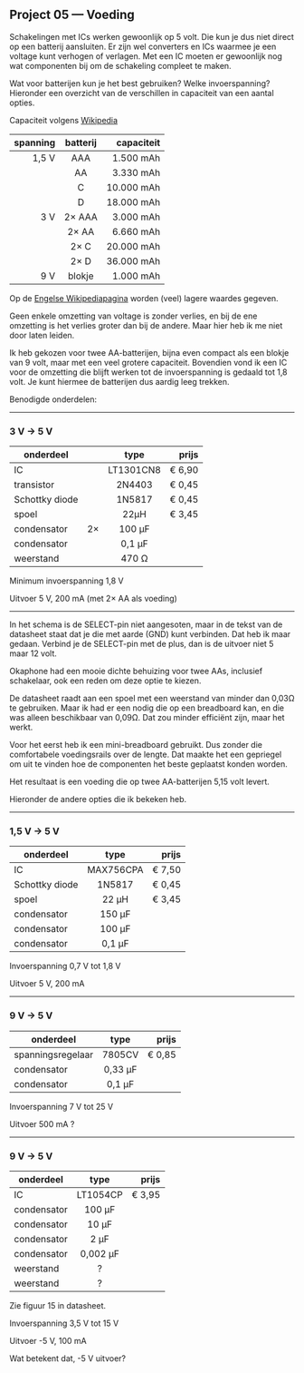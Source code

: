 ## Project 05 — Voeding

Schakelingen met ICs werken gewoonlijk op 5 volt. Die kun je dus niet
direct op een batterij aansluiten. Er zijn wel converters en ICs
waarmee je een voltage kunt verhogen of verlagen. Met een IC moeten er
gewoonlijk nog wat componenten bij om de schakeling compleet te
maken.

Wat voor batterijen kun je het best gebruiken? Welke invoerspanning?
Hieronder een overzicht van de verschillen in capaciteit van een
aantal opties.

Capaciteit volgens [Wikipedia](https://nl.wikipedia.org/wiki/Batterij_(elektrisch)#Modellen)

| spanning | batterij | capaciteit |
| --------:|:--------:|-----------:|
| 1,5 V    | AAA      |  1.500 mAh |
|          | AA       |  3.330 mAh |
|          | C        | 10.000 mAh |
|          | D        | 18.000 mAh |
| 3 V      | 2× AAA   |  3.000 mAh |
|          | 2× AA    |  6.660 mAh |
|          | 2× C     | 20.000 mAh |
|          | 2× D     | 36.000 mAh |
| 9 V      | blokje   |  1.000 mAh |

Op de [Engelse Wikipediapagina](https://en.wikipedia.org/wiki/List_of_battery_sizes#Cylindrical_batteries) worden (veel) lagere waardes gegeven.

Geen enkele omzetting van voltage is zonder verlies, en bij de ene
omzetting is het verlies groter dan bij de andere. Maar hier heb ik me
niet door laten leiden.

Ik heb gekozen voor twee AA-batterijen, bijna even compact als een
blokje van 9 volt, maar met een veel grotere capaciteit.
Bovendien
vond ik een IC voor de omzetting die blijft werken tot de
invoerspanning is gedaald tot 1,8 volt. Je kunt hiermee de batterijen
dus aardig leeg trekken.

Benodigde onderdelen:

----

### 3 V → 5 V


| onderdeel      | | type       | prijs  |
|----------------|-|:----------:|-------:|
| IC             | | LT1301CN8  | € 6,90 |
| transistor     | | 2N4403     | € 0,45 |
| Schottky diode | | 1N5817     | € 0,45 |
| spoel          | | 22µH       | € 3,45 |
| condensator    | 2× | 100 µF  |        |
| condensator    | | 0,1 µF     |        |
| weerstand      | | 470 Ω      |        |

Minimum invoerspanning 1,8 V

Uitvoer 5 V, 200 mA (met 2× AA als voeding)

----

In het schema is de SELECT-pin niet aangesoten, maar in de tekst van de
datasheet staat dat je die met aarde (GND) kunt verbinden. Dat heb ik
maar gedaan. Verbind je de SELECT-pin met de plus, dan is de uitvoer
niet 5 maar 12 volt.

Okaphone had een mooie dichte behuizing voor twee AAs, inclusief
schakelaar, ook een reden om deze optie te kiezen.

De datasheet
raadt aan een spoel met een weerstand van minder dan 0,03Ω te gebruiken.
Maar ik had er een nodig die op een breadboard kan, en die was alleen
beschikbaar van 0,09Ω. Dat zou minder efficiënt zijn, maar het werkt.

Voor het eerst heb ik een mini-breadboard gebruikt. Dus zonder die
comfortabele voedingsrails over de lengte. Dat maakte het een
gepriegel om uit te vinden hoe de componenten het beste geplaatst
konden worden.

Het resultaat is een voeding die op twee AA-batterijen 5,15 volt
levert. 

Hieronder de andere opties die ik bekeken heb.

----

### 1,5 V → 5 V

| onderdeel      | type      | prijs  |
|----------------|:---------:|-------:|
| IC             | MAX756CPA | € 7,50 |
| Schottky diode | 1N5817    | € 0,45 |
| spoel          | 22 µH     | € 3,45 |
| condensator    | 150 µF    |        |
| condensator    | 100 µF    |        |
| condensator    | 0,1 µF    |        |


Invoerspanning 0,7 V tot 1,8 V

Uitvoer  5 V, 200 mA

----

### 9 V → 5 V

| onderdeel         | type    | prijs  |
|-------------------|:-------:|-------:|
| spanningsregelaar | 7805CV  | € 0,85 |
| condensator       | 0,33 µF |        |
| condensator       | 0,1 µF  |        |

Invoerspanning 7 V tot 25 V

Uitvoer 500 mA ?

----

### 9 V → 5 V

| onderdeel | type | prijs |
|-------------------|:-------:|-------:|
| IC | LT1054CP | € 3,95 |
| condensator       | 100 µF  |        |
| condensator       | 10 µF  |        |
| condensator       | 2 µF  |        |
| condensator       | 0,002 µF  |        |
| weerstand | ? | |
| weerstand | ? | |

Zie figuur 15 in datasheet.

Invoerspanning 3,5 V tot 15 V

Uitvoer -5 V, 100 mA

Wat betekent dat, -5 V uitvoer?
